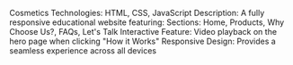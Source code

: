 
Cosmetics
Technologies: HTML, CSS, JavaScript
Description: A fully responsive educational website featuring:
Sections: Home, Products, Why Choose Us?, FAQs, Let's Talk
Interactive Feature: Video playback on the hero page when clicking "How it Works"
Responsive Design: Provides a seamless experience across all devices
